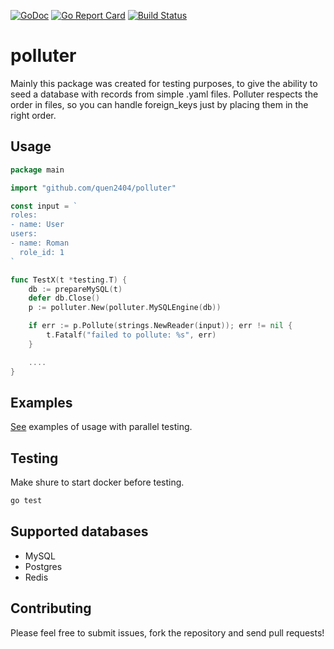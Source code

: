 [![GoDoc](https://godoc.org/github.com/quen2404/polluter?status.svg)](https://godoc.org/github.com/quen2404/polluter)
[![Go Report Card](https://goreportcard.com/badge/github.com/quen2404/polluter)](https://goreportcard.com/report/github.com/quen2404/polluter)
[![Build Status](https://travis-ci.org/quen2404/polluter.svg?branch=master)](https://travis-ci.org/quen2404/polluter)

# polluter

Mainly this package was created for testing purposes, to give the ability to seed a database with records from simple .yaml files. Polluter respects the order in files, so you can handle foreign_keys just by placing them in the right order.

## Usage

```go
package main

import "github.com/quen2404/polluter"

const input = `
roles:
- name: User
users:
- name: Roman
  role_id: 1
`

func TestX(t *testing.T) {
	db := prepareMySQL(t)
	defer db.Close()
	p := polluter.New(polluter.MySQLEngine(db))

	if err := p.Pollute(strings.NewReader(input)); err != nil {
		t.Fatalf("failed to pollute: %s", err)
	}

	....
}
```

## Examples

[See](https://github.com/quen2404/polluter/blob/master/polluter_test.go#L109) examples of usage with parallel testing.

## Testing

Make shure to start docker before testing.

```bash
go test
```

## Supported databases

* MySQL
* Postgres
* Redis

## Contributing

Please feel free to submit issues, fork the repository and send pull requests!
